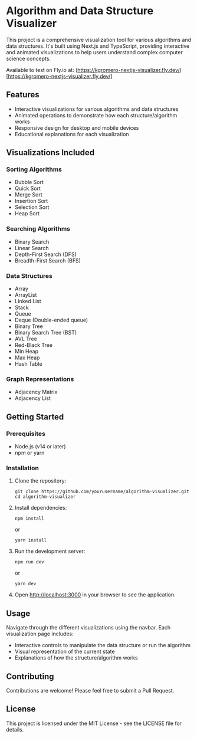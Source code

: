 # Algorithm and Data Structure Visualizer

This project is a comprehensive visualization tool for various algorithms and data structures. It's built using Next.js and TypeScript, providing interactive and animated visualizations to help users understand complex computer science concepts.

Available to test on Fly.io at: (https://kgromero-nextjs-visualizer.fly.dev/)[https://kgromero-nextjs-visualizer.fly.dev/]

## Features

- Interactive visualizations for various algorithms and data structures
- Animated operations to demonstrate how each structure/algorithm works
- Responsive design for desktop and mobile devices
- Educational explanations for each visualization

## Visualizations Included

### Sorting Algorithms
- Bubble Sort
- Quick Sort
- Merge Sort
- Insertion Sort
- Selection Sort
- Heap Sort

### Searching Algorithms
- Binary Search
- Linear Search
- Depth-First Search (DFS)
- Breadth-First Search (BFS)

### Data Structures
- Array
- ArrayList
- Linked List
- Stack
- Queue
- Deque (Double-ended queue)
- Binary Tree
- Binary Search Tree (BST)
- AVL Tree
- Red-Black Tree
- Min Heap
- Max Heap
- Hash Table

### Graph Representations
- Adjacency Matrix
- Adjacency List

## Getting Started

### Prerequisites

- Node.js (v14 or later)
- npm or yarn

### Installation

1. Clone the repository:
   ```
   git clone https://github.com/yourusername/algorithm-visualizer.git
   cd algorithm-visualizer
   ```

2. Install dependencies:
   ```
   npm install
   ```
   or
   ```
   yarn install
   ```

3. Run the development server:
   ```
   npm run dev
   ```
   or
   ```
   yarn dev
   ```

4. Open [http://localhost:3000](http://localhost:3000) in your browser to see the application.

## Usage

Navigate through the different visualizations using the navbar. Each visualization page includes:

- Interactive controls to manipulate the data structure or run the algorithm
- Visual representation of the current state
- Explanations of how the structure/algorithm works

## Contributing

Contributions are welcome! Please feel free to submit a Pull Request.

## License

This project is licensed under the MIT License - see the LICENSE file for details.
